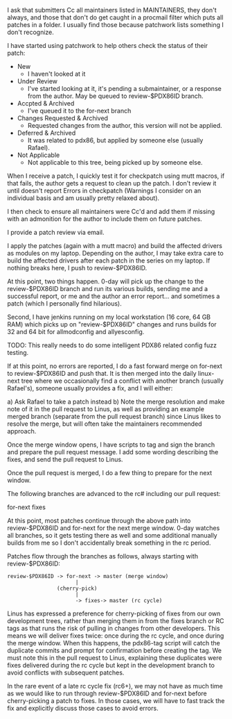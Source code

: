 I ask that submitters Cc all maintainers listed in MAINTAINERS, they don't
always, and those that don't do get caught in a procmail filter which puts all
patches in a folder. I usually find those because patchwork lists something I
don't recognize.

I have started using patchwork to help others check the status of their patch:

* New
  * I haven't looked at it
* Under Review
  * I've started looking at it, it's pending a submaintainer, or a
    response from the author. May be queued to review-$PDX86ID branch.
* Accpted & Archived
  * I've queued it to the for-next branch
* Changes Requested & Archived
  * Requested changes from the author, this version will not be applied.
* Deferred & Archived
  * It was related to pdx86, but applied by someone else (usually Rafael).
* Not Applicable
  * Not applicable to this tree, being picked up by someone else.

When I receive a patch, I quickly test it for checkpatch using mutt macros, if
that fails, the author gets a request to clean up the patch.  I don't review it
until doesn't report Errors in checkpatch (Warnings I consider on an individual
basis and am usually pretty relaxed about).

I then check to ensure all maintainers were Cc'd and add them if missing with an
admonition for the author to include them on future patches.

I provide a patch review via email.

I apply the patches (again with a mutt macro) and build the affected drivers as
modules on my laptop. Depending on the author, I may take extra care to build
the affected drivers after each patch in the series on my laptop. If nothing
breaks here, I push to review-$PDX86ID.

At this point, two things happen. 0-day will pick up the change to the
review-$PDX86ID branch and run its various builds, sending me and a successful
report, or me and the author an error report... and sometimes a patch (which I
personally find hilarious).

Second, I have jenkins running on my local workstation (16 core, 64 GB RAM)
which picks up on "review-$PDX86ID" changes and runs builds for 32 and 64 bit
for allmodconfig and allyesconfig.

TODO: This really needs to do some intelligent PDX86 related config fuzz
testing.

If at this point, no errors are reported, I do a fast forward merge on for-next
to review-$PDX86ID and push that. It is then merged into the daily linux-next
tree where we occasionally find a conflict with another branch (usually
Rafael's), someone usually provides a fix, and I will either:

a) Ask Rafael to take a patch instead
b) Note the merge resolution and make note of it in the pull request to Linus,
   as well as providing an example merged branch (separate from the pull request
   branch) since Linus likes to resolve the merge, but will often take the
   maintainers recommended approach.

Once the merge window opens, I have scripts to tag and sign the branch and
prepare the pull request message. I add some wording describing the fixes, and
send the pull request to Linus.

Once the pull request is merged, I do a few thing to prepare for the next
window.

The following branches are advanced to the rc# including our pull request:

for-next
fixes

At this point, most patches continue through the above path into review-$PDX86ID
and for-next for the next merge window. 0-day watches all branches, so it gets
testing there as well and some additional manually builds from me so I don't
accidentally break something in the rc period.

Patches flow through the branches as follows, always starting with
review-$PDX86ID:

    review-$PDX86ID -> for-next -> master (merge window)
                          |
                    (cherry-pick)
                          |
                          -> fixes-> master (rc cycle)

Linus has expressed a preference for cherry-picking of fixes from our own
development trees, rather than merging them in from the fixes branch or RC tags
as that runs the risk of pulling in changes from other developers. This means we
will deliver fixes twice: once during the rc cycle, and once during the merge
window. When this happens, the pdx86-tag script will catch the duplicate commits
and prompt for confirmation before creating the tag. We must note this in the
pull request to Linus, explaining these duplicates were fixes delivered during
the rc cycle but kept in the development branch to avoid conflicts with
subsequent patches.

In the rare event of a late rc cycle fix (rc6+), we may not have as much time as
we would like to run through review-$PDX86ID and for-next before cherry-picking
a patch to fixes. In those cases, we will have to fast track the fix and
explicitly discuss those cases to avoid errors.
